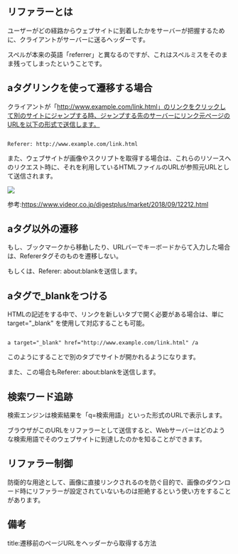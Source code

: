 

## リファラーとは

ユーザーがどの経路からウェブサイトに到着したかをサーバーが把握するために、クライアントがサーバーに送るヘッダーです。

スペルが本来の英語「referrer」と異なるのですが、これはスペルミスをそのまま残ってしまったということです。

## aタグリンクを使って遷移する場合

クライアントが「http://www.example.com/link.html」のリンクをクリックして別のサイトにジャンプする時、ジャンプする先のサーバーにリンク元ページのURLを以下の形式で送信します。

<pre><code>
Referer: http://www.example.com/link.html
</code></pre>

また、ウェブサイトが画像やスクリプトを取得する場合は、これらのリソースへのリクエスト時に、それを利用しているHTMLファイルのURLが参照元URLとして送信されます。

<img src="https://www.videor.co.jp/digestplus/images/cb1434fa0f6f8445cb40930cd3bdebb0.png">

参考:https://www.videor.co.jp/digestplus/market/2018/09/12212.html


## aタグ以外の遷移

もし、ブックマークから移動したり、URLバーでキーボードからて入力した場合は、Refererタグそのものを遷移しない。

もしくは、Referer: about:blankを送信します。

## aタグで_blankをつける


HTMLの記述をする中で、リンクを新しいタブで開く必要がある場合は、単にtarget="_blank" を使用して対応することも可能。

<pre><code>
a target="_blank" href="http://www.example.com/link.html" /a
</code></pre>

このようにすることで別のタブでサイトが開かれるようになります。

また、この場合もReferer: about:blankを送信します。


## 検索ワード追跡

検索エンジンは検索結果を「q=検索用語」といった形式のURLで表示します。

ブラウザがこのURLをリファラーとして送信すると、Webサーバーはどのような検索用語でそのウェブサイトに到達したのかを知ることができます。


## リファラー制御

防衛的な用途として、画像に直接リンクされるのを防ぐ目的で、画像のダウンロード時にリファラーが設定されていないものは拒絶するという使い方をすることがあります。





## 備考

title:遷移前のページURLをヘッダーから取得する方法




